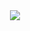 <div align=center><img src="https://github.com/cancerts/study-blockchain-referrence/raw/master/books/区块链革命：比特币底层技术如何改变货币、商业和世界/Qu Kuai Lian Ge Ming _Bi Te Bi Dian Huo Bi , Shang Ye He Shi Jie/Qu Kuai Lian Ge Ming _Bi Te Bi Di Ceng Ji Zhu Ru He Gai B]Tang Ta Pu Si Ke Te & [Jia ]Ya Li Ke Si _Ta Pu Si Ke Te.jpg" /></div>
